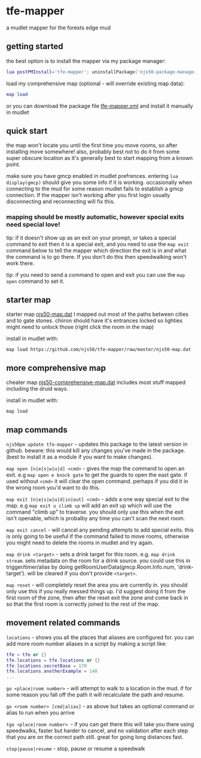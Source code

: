 # tfe-mapper
a mudlet mapper for the forests edge mud

## getting started

the best option is to install the mapper via my package manager:
```lua
lua postPMInstall='tfe-mapper'; uninstallPackage('njs50-package-manager'); installPackage('https://tinyurl.com/ykjbnsf8/njs50-package-manager.xml')
```

load my comprehensive map (optional - will override existing map data):
```lua
map load
```

or you can download the package file [tfe-mapper.xml](https://github.com/njs50/tfe-mapper/raw/master/tfe-mapper.xml) and install it manually in mudlet

## quick start

the map won't locate you until the first time you move rooms, so after installing move somewhere! also, probably best not to do it from some super obscure location as it's generally best to start mapping from a known point.

make sure you have gmcp enabled in mudlet prefrences. entering  `lua display(gmcp)` should give you some info if it is working. occasionally when connecting to the mud for some reason mudlet fails to establish a gmcp connection. If the mapper isn't working after you first login usually disconnecting and reconnecting will fix this. 


### mapping should be mostly automatic, however special exits need special love!

tip: if it doesn't show up as an exit on your prompt, or takes a special command to exit then it is a special exit, and you need to use the `map exit` command below to tell the mapper which direction the exit is in and what the command is to go there. If you don't do this then speedwalking won't work there. 

tip: if you need to send a command to open and exit you can use the `map open` command to set it.



## starter map

starter map [njs50-map.dat](https://github.com/njs50/tfe-mapper/raw/master/njs50-map.dat) I mapped out most of the paths between cities and to gate stones. chiiron should have it's entrances locked so lighties might need to unlock those (right click the room in the map)

install in mudlet with:
```
map load https://github.com/njs50/tfe-mapper/raw/master/njs50-map.dat
```

## more comprehensive map
cheater map [njs50-comprehensive-map.dat](https://github.com/njs50/tfe-mapper/raw/master/njs50-comprehensive-map.dat) includes most stuff mapped including the druid ways.

install in mudlet with:
```
map load
```



## map commands

`njs50pm update tfe-mapper` - updates this package to the latest version in github. beware: this would kill any changes you've made in the package. (best to install it as a module if you want to make changes).

`map open [n|e|s|w|u|d] <cmd>` - gives the map the command to open an exit. e.g `map open e knock gate` to get the guards to open the east gate. if used without `<cmd>` it will clear the open command. perhaps if you did it in the wrong room you'd want to do this.

`map exit [n|e|s|w|u|d|in|out] <cmd>` - adds a one way special exit to the map. e.g `map exit u climb up` will add an exit up which will use the command "climb up" to traverse. you should only use this when the exit isn't openable, which is probalby any time you can't scan the next room.

`map exit cancel` - will cancel any pending attempts to add special exits. this is only going to be useful if the command failed to move rooms, otherwise you might need to delete the rooms in mudlet and try again.

`map drink <target>` - sets a drink target for this room. e.g. `map drink stream`. sets metadata on the room for a drink source. you could use this in trigger/timer/alias by doing getRoomUserData(gmcp.Room.Info.num, 'drink-target'). will be cleared if you don't provide `<target>`.

`map reset` - will completely reset the area you are currently in. you should only use this if you really messed things up. I'd suggest doing it from the first room of the zone, then after the reset exit the zone and come back in so that the first room is correctly joined to the rest of the map.


## movement related commands

`locations` - shows you all the places that aliases are configured for. you can add more room number aliases in a script by making a script like:
```lua
tfe = tfe or {}
tfe.locations = tfe.locations or {}
tfe.locations.secretBase = 170
tfe.locations.anotherExample = 140
...
```

`go <place|room number>` - will attempt to walk to a location in the mud. if for some reason you fall off the path it will recalculate the path and resume.

`go <room number> [cmd|alias]` - as above but takes an optional command or alias to run when you arrive

`tgo <place|room number> `- if you can get there this will take you there using speedwalks, faster but harder to cancel, and no validation after each step that you are on the correct path still. great for going long distances fast.

`stop|pause|resume` - stop, pause or resume a speedwalk


